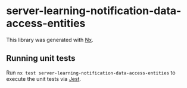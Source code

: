 # server-learning-notification-data-access-entities

This library was generated with [Nx](https://nx.dev).

## Running unit tests

Run `nx test server-learning-notification-data-access-entities` to execute the unit tests via [Jest](https://jestjs.io).
